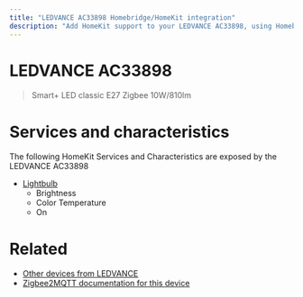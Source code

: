 ```yaml
---
title: "LEDVANCE AC33898 Homebridge/HomeKit integration"
description: "Add HomeKit support to your LEDVANCE AC33898, using Homebridge, Zigbee2MQTT and homebridge-z2m."
---
```

<!---
This file has been GENERATED using src/docgen/docgen.ts
DO NOT EDIT THIS FILE MANUALLY!
-->
# LEDVANCE AC33898
>  Smart+ LED classic E27 Zigbee 10W/810lm


# Services and characteristics
The following HomeKit Services and Characteristics are exposed by
the LEDVANCE AC33898

* [Lightbulb](../../light.md)
  * Brightness
  * Color Temperature
  * On


# Related
* [Other devices from LEDVANCE](../index.md#ledvance)
* [Zigbee2MQTT documentation for this device](https://www.zigbee2mqtt.io/devices/AC33898.html)